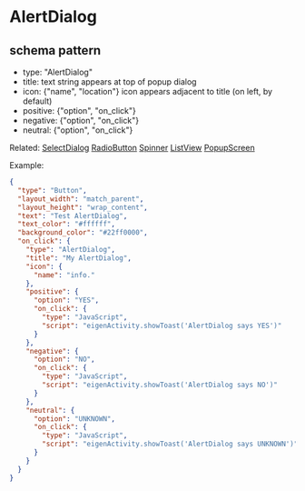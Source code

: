 # AlertDialog
## schema pattern

* type: "AlertDialog"
* title: text string appears at top of popup dialog
* icon: {"name", "location"} 
icon appears adjacent to title (on left, by default)
* positive: {"option", "on_click"}
* negative: {"option", "on_click"}
* neutral: {"option", "on_click"}

Related:
[SelectDialog](SelectDialog.md) 
[RadioButton](RadioButton.md) 
[Spinner](Spinner.md) 
[ListView](ListView.md) 
[PopupScreen](PopupScreen.md) 

Example:
```json
{
  "type": "Button",
  "layout_width": "match_parent",
  "layout_height": "wrap_content",
  "text": "Test AlertDialog",
  "text_color": "#ffffff",
  "background_color": "#22ff0000",
  "on_click": {
    "type": "AlertDialog",
    "title": "My AlertDialog",
    "icon": {
      "name": "info."
    },
    "positive": {
      "option": "YES",
      "on_click": {
        "type": "JavaScript",
        "script": "eigenActivity.showToast('AlertDialog says YES')"
      }
    },
    "negative": {
      "option": "NO",
      "on_click": {
        "type": "JavaScript",
        "script": "eigenActivity.showToast('AlertDialog says NO')"
      }
    },
    "neutral": {
      "option": "UNKNOWN",
      "on_click": {
        "type": "JavaScript",
        "script": "eigenActivity.showToast('AlertDialog says UNKNOWN')"
      }
    }
  }
}
```

